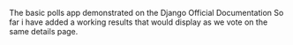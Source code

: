 The basic polls app demonstrated on the Django Official Documentation
So far i have added a working results that would display as we vote on the same details page.
